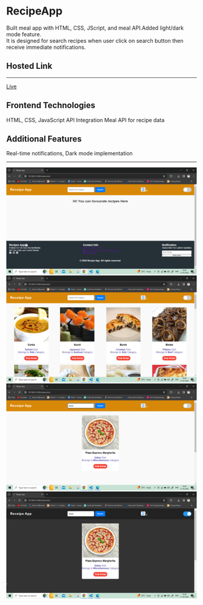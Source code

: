 # <h1>RecipeApp</h1>
Built meal app with HTML, CSS, JScript, and meal API.Added light/dark mode feature.
<br>
It is  designed for search recipes when user click on search button then receive immediate notifications.
<h2>Hosted Link</h2>
<hr>
<a href="https://recipeappnew.netlify.app/">Live</a>

<h2>Frontend Technologies</h2>
HTML, CSS, JavaScript
API Integration
Meal API for recipe data
<h2>Additional Features</h2>
Real-time notifications, Dark mode implementation
<hr>
<img src="https://github.com/Bittu121/RecipeApp/blob/main/Screenshot%20(582).png">
<img src="https://github.com/Bittu121/RecipeApp/blob/main/Screenshot%20(584).png">
<img src="https://github.com/Bittu121/RecipeApp/blob/main/Screenshot%20(585).png">
<img src="https://github.com/Bittu121/RecipeApp/blob/main/Screenshot%20(586).png">
